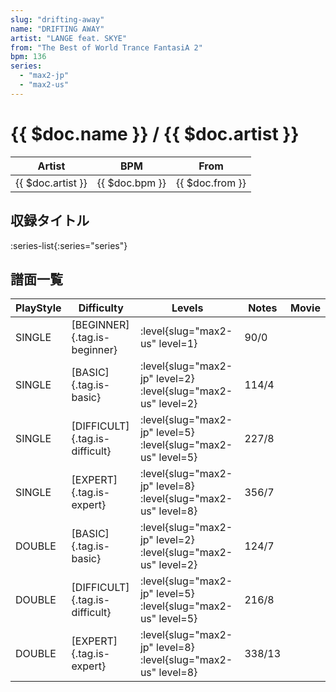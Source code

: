 ```yaml
---
slug: "drifting-away"
name: "DRIFTING AWAY"
artist: "LANGE feat. SKYE"
from: "The Best of World Trance FantasiA 2"
bpm: 136
series:
  - "max2-jp"
  - "max2-us"
---
```


# {{ $doc.name }} / {{ $doc.artist }}

|Artist|BPM|From|
|------|---|----|
|{{ $doc.artist }}|{{ $doc.bpm }}|{{ $doc.from }}|

## 収録タイトル

:series-list{:series="series"}

## 譜面一覧

|PlayStyle|Difficulty|Levels|Notes|Movie|
|---------|----------|------|-----|-----|
|SINGLE|[BEGINNER]{.tag.is-beginner}|:level{slug="max2-us" level=1}|90/0||
|SINGLE|[BASIC]{.tag.is-basic}|:level{slug="max2-jp" level=2} :level{slug="max2-us" level=2}|114/4||
|SINGLE|[DIFFICULT]{.tag.is-difficult}|:level{slug="max2-jp" level=5} :level{slug="max2-us" level=5}|227/8||
|SINGLE|[EXPERT]{.tag.is-expert}|:level{slug="max2-jp" level=8} :level{slug="max2-us" level=8}|356/7||
|DOUBLE|[BASIC]{.tag.is-basic}|:level{slug="max2-jp" level=2} :level{slug="max2-us" level=2}|124/7||
|DOUBLE|[DIFFICULT]{.tag.is-difficult}|:level{slug="max2-jp" level=5} :level{slug="max2-us" level=5}|216/8||
|DOUBLE|[EXPERT]{.tag.is-expert}|:level{slug="max2-jp" level=8} :level{slug="max2-us" level=8}|338/13||
